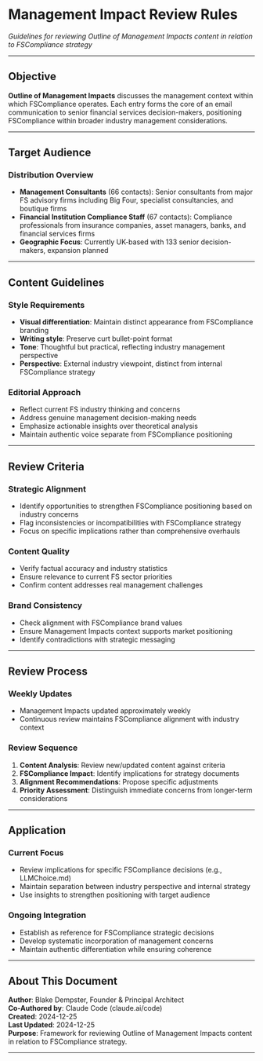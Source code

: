 # Management Impact Review Rules

*Guidelines for reviewing Outline of Management Impacts content in relation to FSCompliance strategy*

---

## Objective

**Outline of Management Impacts** discusses the management context within which FSCompliance operates. Each entry forms the core of an email communication to senior financial services decision-makers, positioning FSCompliance within broader industry management considerations.

---

## Target Audience

### Distribution Overview
- **Management Consultants** (66 contacts): Senior consultants from major FS advisory firms including Big Four, specialist consultancies, and boutique firms
- **Financial Institution Compliance Staff** (67 contacts): Compliance professionals from insurance companies, asset managers, banks, and financial services firms
- **Geographic Focus**: Currently UK-based with 133 senior decision-makers, expansion planned

---

## Content Guidelines

### Style Requirements
- **Visual differentiation**: Maintain distinct appearance from FSCompliance branding
- **Writing style**: Preserve curt bullet-point format
- **Tone**: Thoughtful but practical, reflecting industry management perspective
- **Perspective**: External industry viewpoint, distinct from internal FSCompliance strategy

### Editorial Approach
- Reflect current FS industry thinking and concerns
- Address genuine management decision-making needs
- Emphasize actionable insights over theoretical analysis
- Maintain authentic voice separate from FSCompliance positioning

---

## Review Criteria

### Strategic Alignment
- Identify opportunities to strengthen FSCompliance positioning based on industry concerns
- Flag inconsistencies or incompatibilities with FSCompliance strategy
- Focus on specific implications rather than comprehensive overhauls

### Content Quality
- Verify factual accuracy and industry statistics
- Ensure relevance to current FS sector priorities
- Confirm content addresses real management challenges

### Brand Consistency
- Check alignment with FSCompliance brand values
- Ensure Management Impacts context supports market positioning
- Identify contradictions with strategic messaging

---

## Review Process

### Weekly Updates
- Management Impacts updated approximately weekly
- Continuous review maintains FSCompliance alignment with industry context

### Review Sequence
1. **Content Analysis**: Review new/updated content against criteria
2. **FSCompliance Impact**: Identify implications for strategy documents
3. **Alignment Recommendations**: Propose specific adjustments
4. **Priority Assessment**: Distinguish immediate concerns from longer-term considerations

---

## Application

### Current Focus
- Review implications for specific FSCompliance decisions (e.g., LLMChoice.md)
- Maintain separation between industry perspective and internal strategy
- Use insights to strengthen positioning with target audience

### Ongoing Integration
- Establish as reference for FSCompliance strategic decisions
- Develop systematic incorporation of management concerns
- Maintain authentic differentiation while ensuring coherence

---

## About This Document

**Author**: Blake Dempster, Founder & Principal Architect  
**Co-Authored by**: Claude Code (claude.ai/code)  
**Created**: 2024-12-25  
**Last Updated**: 2024-12-25  
**Purpose**: Framework for reviewing Outline of Management Impacts content in relation to FSCompliance strategy.

---